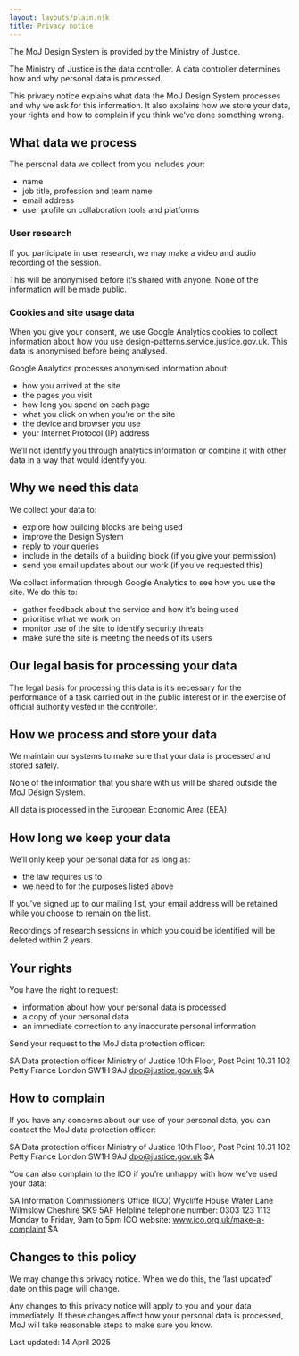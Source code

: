 ```yaml
---
layout: layouts/plain.njk
title: Privacy notice
---
```

The MoJ Design System is provided by the Ministry of Justice.

The Ministry of Justice is the data controller. A data controller determines how and why personal data is processed.

This privacy notice explains what data the MoJ Design System processes and why we ask for this information. It also explains how we store your data, your rights and how to complain if you think we’ve done something wrong.

## What data we process

The personal data we collect from you includes your:

- name
- job title, profession and team name
- email address
- user profile on collaboration tools and platforms

### User research

If you participate in user research, we may make a video and audio recording of the session.

This will be anonymised before it’s shared with anyone. None of the information will be made public.

### Cookies and site usage data

When you give your consent, we use Google Analytics cookies to collect information about how you use design-patterns.service.justice.gov.uk. This data is anonymised before being analysed.

Google Analytics processes anonymised information about:

- how you arrived at the site
- the pages you visit
- how long you spend on each page
- what you click on when you’re on the site
- the device and browser you use
- your Internet Protocol (IP) address

We’ll not identify you through analytics information or combine it with other data in a way that would identify you.

## Why we need this data

We collect your data to:

- explore how building blocks are being used
- improve the Design System
- reply to your queries
- include in the details of a building block (if you give your permission)
- send you email updates about our work (if you’ve requested this)

We collect information through Google Analytics to see how you use the site. We do this to:

- gather feedback about the service and how it’s being used
- prioritise what we work on
- monitor use of the site to identify security threats
- make sure the site is meeting the needs of its users

## Our legal basis for processing your data

The legal basis for processing this data is it’s necessary for the performance of a task carried out in the public interest or in the exercise of official authority vested in the controller.

## How we process and store your data

We maintain our systems to make sure that your data is processed and stored safely.

None of the information that you share with us will be shared outside the MoJ Design System.

All data is processed in the European Economic Area (EEA).

## How long we keep your data

We’ll only keep your personal data for as long as:

- the law requires us to
- we need to for the purposes listed above

If you’ve signed up to our mailing list, your email address will be retained while you choose to remain on the list.

Recordings of research sessions in which you could be identified will be deleted within 2 years.

## Your rights

You have the right to request:

- information about how your personal data is processed
- a copy of your personal data
- an immediate correction to any inaccurate personal information

Send your request to the MoJ data protection officer:

$A
Data protection officer
Ministry of Justice
10th Floor, Post Point 10.31
102 Petty France
London
SW1H 9AJ
<dpo@justice.gov.uk>
$A

## How to complain

If you have any concerns about our use of your personal data, you can contact the MoJ data protection officer:

 $A
Data protection officer
Ministry of Justice
10th Floor, Post Point 10.31
102 Petty France
London
SW1H 9AJ
<dpo@justice.gov.uk>
$A

You can also complain to the ICO if you’re unhappy with how we’ve used your data:

 $A
Information Commissioner’s Office (ICO)
Wycliffe House
Water Lane
Wilmslow
Cheshire
SK9 5AF
Helpline telephone number: 0303 123 1113
Monday to Friday, 9am to 5pm
ICO website: www.ico.org.uk/make-a-complaint
 $A

## Changes to this policy

We may change this privacy notice. When we do this, the ‘last updated’ date on this page will change.

Any changes to this privacy notice will apply to you and your data immediately. If these changes affect how your personal data is processed, MoJ will take reasonable steps to make sure you know.

Last updated: 14 April 2025
